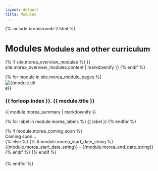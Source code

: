 ```yaml
---
layout: default
title: Modules
---
```

{% include breadcrumb-2.html %}

<div class="container">
  <h1>Modules <small class="header-small">Modules and other curriculum</small></h1>
  
  {% if site.morea_overview_modules %}
    {{ site.morea_overview_modules.content | markdownify }}
  {% endif %}
  
  <div class="row">
     {% for module in site.morea_module_pages %}
        <div class="col-md-6 col-lg-4" style="padding-bottom: 20px">
          <div class="card h-100">
            <div class="text-center">
              <img alt="{{module.title}}" src="{{ site.baseurl }}{{ module.morea_icon_url }}" class="card-img-top rounded-circle" style="max-width: 100px; padding-top: 2px">
            </div>
            <div class="card-body">
              <h3 class="card-title">{{ forloop.index }}. {{ module.title }}</h3>
              {{ module.morea_summary | markdownify }}
              <p>
              {% for label in module.morea_labels %}
                <span class="badge bg-primary">{{ label }}</span>
              {% endfor %}
              </p>
            </div>
            {% if module.morea_coming_soon %}
              <div class="card-footer text-center">
                <span>Coming soon...</span>
              </div>
            {% else %}
              {% if module.morea_start_date_string %}
                <div class="card-footer text-center">
                  {{module.morea_start_date_string}} - {{module.morea_end_date_string}}
                </div>
              {% endif %}
              <a href="{{ module.morea_id }}" class="stretched-link"></a>
            {% endif %}
          </div>
        </div>
     {% endfor %}
  </div>
</div>

<div class="container-fluid">
    <div id="course_cards_div"></div>
</div>

<script>
// Load course data when page loads

// Function to fetch CSV and load course modules
async function fetchAndLogCourseData() {
    try {
        const url = '/descartes-modules/course-sites/descartes-courses.csv';
        
        // Fetch the CSV file from the current server
        const response = await fetch(url);
        
        if (!response.ok) {
            throw new Error(`HTTP error! status: ${response.status} - ${response.statusText}`);
        }
        
        const csvText = await response.text();
        const rows = csvText.trim().split('\n');
        
        // Loop through the rows and process each course
        for (const row of rows) {
            if (row.trim() === '') continue; // Skip empty rows
            
            const [course, course_url, course_name, course_description] = row.split(',').map(field => field.trim());
            
            if (course && course_url) {
                // Fetch module-info.js from the course URL
                try {
                    const moduleInfoUrl = `${course_url}module-info.js`;
                    
                    const moduleResponse = await fetch(moduleInfoUrl);
                    
                    if (moduleResponse.ok) {
                        const moduleInfoContent = await moduleResponse.text();
                        
                        // Parse the module-info.js content to extract modules array using regex
                        try {
                            const modulesMatch = moduleInfoContent.match(/modules:\s*\[([\s\S]*?)\]/);
                            if (modulesMatch) {
                                const modulesArrayContent = modulesMatch[1];
                                
                                // Extract individual module objects using regex
                                const moduleObjectMatches = modulesArrayContent.match(/\{[^{}]*(?:\{[^{}]*\}[^{}]*)*\}/g);
                                
                                if (moduleObjectMatches) {
                                    
                                    // Parse each module object
                                    const moduleObjects = [];
                                    let moduleCardsHTML = '';
                                    
                                    moduleObjectMatches.forEach((moduleStr, index) => {
                                        try {
                                            // Convert JavaScript object format to JSON
                                            let jsonModuleStr = moduleStr
                                                .replace(/([{,]\s*)([a-zA-Z_$][a-zA-Z0-9_$]*)\s*:/g, '$1"$2":')  // Quote property names
                                                .replace(/:\s*"([^"]*)"([^,}\]]*)/g, ': "$1$2"')  // Handle quoted strings
                                                .replace(/:\s*'([^']*)'/g, ': "$1"')  // Convert single quotes to double quotes
                                                .replace(/,(\s*[}\]])/g, '$1');  // Remove trailing commas
                                            
                                            const moduleObj = JSON.parse(jsonModuleStr);
                                            moduleObjects.push(moduleObj);
                                            
                                            // Create module card HTML
                                            const moduleUrl = moduleObj.moduleUrl || '#';
                                            let fullModuleUrl;
                                            
                                            if (moduleUrl.startsWith('http')) {
                                                // Absolute URL, use as-is
                                                fullModuleUrl = moduleUrl;
                                            } else {
                                                // Relative URL, combine with course_url
                                                let baseCourseUrl = course_url.endsWith('/') ? course_url.slice(0, -1) : course_url;
                                                let relativeModuleUrl = moduleUrl.startsWith('/') ? moduleUrl : '/' + moduleUrl;
                                                
                                                // Check for overlapping paths
                                                const courseUrlParts = baseCourseUrl.split('/');
                                                const moduleUrlParts = relativeModuleUrl.split('/').filter(part => part !== '');
                                                
                                                // Find if the last part of course URL matches the first part of module URL
                                                const lastCourseUrlPart = courseUrlParts[courseUrlParts.length - 1];
                                                const firstModuleUrlPart = moduleUrlParts[0];
                                                
                                                if (lastCourseUrlPart && firstModuleUrlPart && lastCourseUrlPart === firstModuleUrlPart) {
                                                    // Remove the overlapping part from module URL
                                                    const cleanModuleUrlParts = moduleUrlParts.slice(1);
                                                    relativeModuleUrl = cleanModuleUrlParts.length > 0 ? '/' + cleanModuleUrlParts.join('/') : '';
                                                }
                                                
                                                fullModuleUrl = baseCourseUrl + relativeModuleUrl;
                                            }
                                            
                                            const moduleTitle = moduleObj.title || 'Untitled Module';
                                            const moduleDescription = moduleObj.description || 'No description available';
                                            const moduleCourse = moduleObj.course || course;
                                            const moduleLabel = moduleObj.descartesModule ? 'DESCARTES module' : 'Module';
                                            
                                            moduleCardsHTML += `
                                                <div class="col-md-6 col-lg-4" style="padding-bottom: 20px">
                                                    <div class="card h-100">
                                                        <div class="card-body">
                                                            <h3 class="card-title">${moduleTitle}</h3>
                                                            <p>${moduleDescription}</p>
                                                            <p>
                                                                <span class="badge bg-primary">${moduleCourse}</span>
                                                                <span class="badge bg-primary">${moduleLabel}</span>
                                                            </p>
                                                        </div>
                                                        <a href="${fullModuleUrl}" class="stretched-link"></a>
                                                    </div>
                                                </div>`;
                                            
                                        } catch (parseError) {
                                            // Skip modules that can't be parsed
                                        }
                                    });
                                    
                                    // Insert module cards into the DOM
                                    if (moduleCardsHTML) {
                                        const courseCardsDiv = document.getElementById('course_cards_div');
                                        if (courseCardsDiv) {
                                            courseCardsDiv.innerHTML += `
                                                <div class="row">
                                                    <div class="col-12">
                                                        <h3 class="mt-4 mb-3">Modules from ${course}</h3>
                                                    </div>
                                                    ${moduleCardsHTML}
                                                </div>`;
                                        }
                                    }
                                    
                                } else {
                                    // No module objects found in array
                                }
                            } else {
                                // Could not find modules array with regex
                            }
                        } catch (regexError) {
                            // Regex parsing failed
                        }
                    } else {
                        // Failed to fetch module-info.js
                    }
                } catch (moduleError) {
                    // Error fetching module-info.js
                }
                
                // Separator comment for next course processing
            }
        }
        
    } catch (error) {
        // Error fetching course data
    }
}

// Call the function when DOM is loaded
document.addEventListener('DOMContentLoaded', function() {
    fetchAndLogCourseData();
});

// Also try calling it immediately in case DOM is already loaded
if (document.readyState === 'loading') {
    // Document still loading, waiting for DOMContentLoaded
} else {
    // Document already loaded, calling function immediately
    fetchAndLogCourseData();
}
</script>
